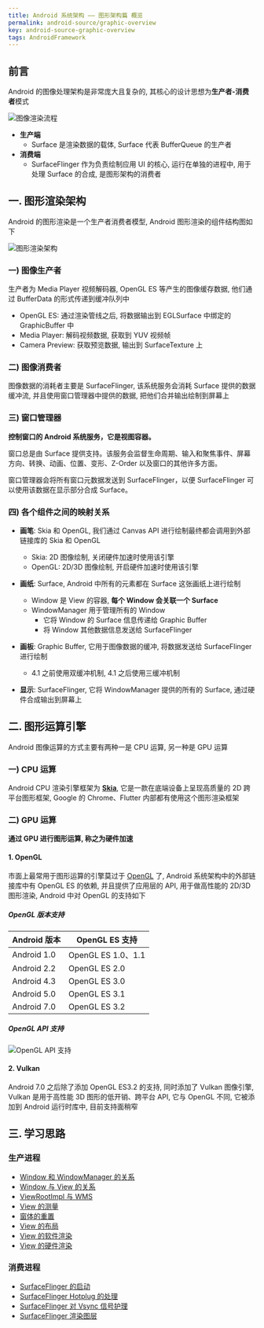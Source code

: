 ```yaml
---
title: Android 系统架构 —— 图形架构篇 概览
permalink: android-source/graphic-overview
key: android-source-graphic-overview
tags: AndroidFramework
---
```


## 前言
Android 的图像处理架构是非常庞大且复杂的, 其核心的设计思想为**生产者-消费者**模式

![图像渲染流程](https://i.loli.net/2019/10/23/RCDYFaq8UArdzNg.png)

- **生产端**
  -  Surface 是渲染数据的载体,  Surface 代表 BufferQueue 的生产者
- **消费端**
  - SurfaceFlinger 作为负责绘制应用 UI 的核心, 运行在单独的进程中, 用于处理 Surface 的合成, 是图形架构的消费者

<!--more-->

## 一. 图形渲染架构
Android 的图形渲染是一个生产者消费者模型, Android 图形渲染的组件结构图如下

![图形渲染架构](https://i.loli.net/2019/10/23/iGaKNuE63vpqBwJ.png)

### 一) 图像生产者
生产者为 Media Player 视频解码器, OpenGL ES 等产生的图像缓存数据, 他们通过 BufferData 的形式传递到缓冲队列中
- OpenGL ES: 通过渲染管线之后, 将数据输出到 EGLSurface 中绑定的 GraphicBuffer 中
- Media Player: 解码视频数据, 获取到 YUV 视频帧
- Camera Preview: 获取预览数据, 输出到 SurfaceTexture 上

### 二) 图像消费者
图像数据的消耗者主要是 SurfaceFlinger, 该系统服务会消耗 Surface 提供的数据缓冲流, 并且使用窗口管理器中提供的数据, 把他们合并输出绘制到屏幕上

### 三) 窗口管理器
**控制窗口的 Android 系统服务，它是视图容器。**

窗口总是由 Surface 提供支持。该服务会监督生命周期、输入和聚焦事件、屏幕方向、转换、动画、位置、变形、Z-Order 以及窗口的其他许多方面。

窗口管理器会将所有窗口元数据发送到 SurfaceFlinger，以便 SurfaceFlinger 可以使用该数据在显示部分合成 Surface。

### 四) 各个组件之间的映射关系
- **画笔**: Skia 和 OpenGL, 我们通过 Canvas API 进行绘制最终都会调用到外部链接库的 Skia 和 OpenGL
  - Skia: 2D 图像绘制, 关闭硬件加速时使用该引擎
  - OpenGL: 2D/3D 图像绘制, 开启硬件加速时使用该引擎

- **画纸**: Surface, Android 中所有的元素都在 Surface 这张画纸上进行绘制
  - Window 是 View 的容器, **每个 Window 会关联一个 Surface**
  - WindowManager 用于管理所有的 Window
    - 它将 Window 的 Surface 信息传递给 Graphic Buffer
    - 将 Window 其他数据信息发送给 SurfaceFlinger

- **画板**: Graphic Buffer, 它用于图像数据的缓冲, 将数据发送给 SurfaceFlinger 进行绘制
  - 4.1 之前使用双缓冲机制, 4.1 之后使用三缓冲机制 

- **显示**: SurfaceFlinger, 它将 WindowManager 提供的所有的 Surface, 通过硬件合成输出到屏幕上


## 二. 图形运算引擎
Android 图像运算的方式主要有两种一是 CPU 运算, 另一种是 GPU 运算

### 一) CPU 运算
Android CPU 渲染引擎框架为 **[Skia](https://skia.org/)**, 它是一款在底端设备上呈现高质量的 2D 跨平台图形框架, Google 的 Chrome、Flutter 内部都有使用这个图形渲染框架

### 二) GPU 运算
**通过 GPU 进行图形运算, 称之为硬件加速**

#### 1. OpenGL
市面上最常用于图形运算的引擎莫过于 [OpenGL](https://developer.android.com/guide/topics/graphics/opengl) 了, Android 系统架构中的外部链接库中有 OpenGL ES 的依赖, 并且提供了应用层的 API, 用于做高性能的 2D/3D 图形渲染, Android 中对 OpenGL 的支持如下

##### OpenGL 版本支持
Android 版本 | OpenGL ES 支持
---|---
Android 1.0 | OpenGL ES 1.0、1.1
Android 2.2 | OpenGL ES 2.0
Android 4.3 | OpenGL ES 3.0
Android 5.0 | OpenGL ES 3.1
Android 7.0 | OpenGL ES 3.2

##### OpenGL API 支持
![OpenGL API 支持](https://i.loli.net/2019/10/23/rqv5mWc3YXlF4Vz.png)

#### 2. Vulkan
Android 7.0 之后除了添加 OpenGL ES3.2 的支持, 同时添加了 Vulkan 图像引擎, Vulkan 是用于高性能 3D 图形的低开销、跨平台 API, 它与 OpenGL 不同, 它被添加到 Android 运行时库中, 目前支持面稍窄

## 三. 学习思路
### 生产进程
 - [Window 和 WindowManager 的关系](https://sharrychoo.github.io/blog/android-source/graphic-producer1)
 - [Window 与 View 的关系](https://sharrychoo.github.io/blog/android-source/graphic-producer2)
 - [ViewRootImpl 与 WMS](https://sharrychoo.github.io/blog/android-source/graphic-producer3)
 - [View 的测量](https://sharrychoo.github.io/blog/android-source/graphic-producer4)
 - [窗体的重置](https://sharrychoo.github.io/blog/android-source/graphic-producer5)
 - [View 的布局](https://sharrychoo.github.io/blog/android-source/graphic-producer6)
 - [View 的软件渲染](https://sharrychoo.github.io/blog/android-source/graphic-producer7)
 - [View 的硬件渲染](https://sharrychoo.github.io/blog/android-source/graphic-producer8)

### 消费进程
- [SurfaceFlinger 的启动](https://sharrychoo.github.io/blog/android-source/surfaceflinger-launch)
- [SurfaceFlinger Hotplug 的处理](https://sharrychoo.github.io/blog/android-source/surfaceflinger-hotplug)
- [SurfaceFlinger 对 Vsync 信号护理](https://sharrychoo.github.io/blog/android-source/surfaceflinger-vsync)
- [SurfaceFlinger 渲染图层](https://sharrychoo.github.io/blog/android-source/surfaceflinger-composer)